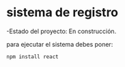 <h1> sistema de registro</h1>

-Estado del proyecto: En construcción. 

para ejecutar el sistema debes poner:

```npm install react```
